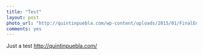 ```yaml
---
title: "Test"
layout: post
photo_url: "http://quintinpuebla.com/wp-content/uploads/2015/01/FinalEnvironment-e1421874127721.jpg"
comments: yes
---
```


Just a test
http://quintinpuebla.com/

